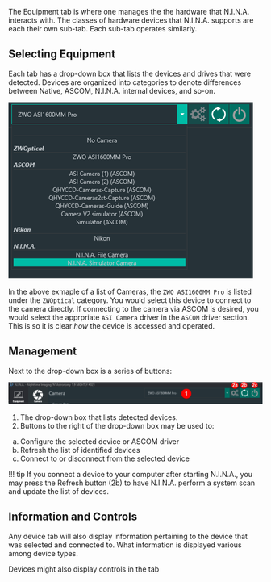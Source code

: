 The Equipment tab is where one manages the the hardware that N.I.N.A. interacts with. The classes of hardware devices that N.I.N.A. supports are each their own sub-tab. Each sub-tab operates similarly.

## Selecting Equipment

Each tab has a drop-down box that lists the devices and drives that were detected. Devices are organized into categories to denote differences between Native, ASCOM, N.I.N.A. internal devices, and so-on.

![Equipment Listing](../images/tabs/equipment1.png)

In the above exmaple of a list of Cameras, the `ZWO ASI1600MM Pro` is listed under the `ZWOptical` category. You would select this device to connect to the camera directly. If connecting to the camera via ASCOM is desired, you would select the apprpriate `ASI Camera` driver in the `ASCOM` driver section. This is so it is clear *how* the device is accessed and operated.

## Management

Next to the drop-down box is a series of buttons:

![Management](../images/tabs/equipment2.png)

1. The drop-down box that lists detected devices.
2. Buttons to the right of the drop-down box may be used to:
<ol type="a">
    <li>Configure the selected device or ASCOM driver</li>
    <li>Refresh the list of identified devices</li>
    <li>Connect to or disconnect from the selected device</li>
</ol>

!!! tip
    If you connect a device to your computer after starting N.I.N.A., you may press the Refresh button (2b) to have N.I.N.A. perform a system scan and update the list of devices.

## Information and Controls

Any device tab will also display information pertaining to the device that was selected and connected to. What information is displayed various among device types.

Devices might also display controls in the tab